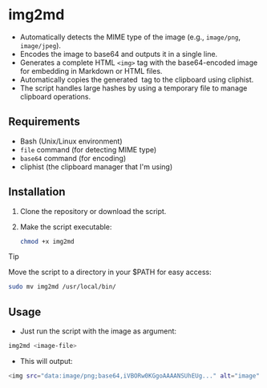 # img2md
- Automatically detects the MIME type of the image (e.g., `image/png`, `image/jpeg`).
- Encodes the image to base64 and outputs it in a single line.
- Generates a complete HTML `<img>` tag with the base64-encoded image for embedding in Markdown or HTML files.
- Automatically copies the generated <img> tag to the clipboard using cliphist.
- The script handles large hashes by using a temporary file to manage clipboard operations.
## Requirements

- Bash (Unix/Linux environment)
- `file` command (for detecting MIME type)
- `base64` command (for encoding)
- cliphist (the clipboard manager that I'm using)

## Installation

1. Clone the repository or download the script.
2. Make the script executable:

   ```bash
   chmod +x img2md
    ```

> [!TIP]
> Move the script to a directory in your $PATH for easy access:
> ```sh
> sudo mv img2md /usr/local/bin/
> ```

## Usage
- Just run the script with the image as argument:
```sh
img2md <image-file>
```
- This will output:
```sh
<img src="data:image/png;base64,iVBORw0KGgoAAAANSUhEUg..." alt="image" />
```